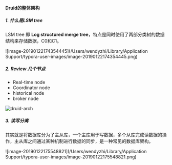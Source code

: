 #### Druid的整体架构

##### 1. 什么是LSM tree

LSM tree 即 **Log structured merge tree**，特点是同时使用了两部分类树的数据结构来存储数据，C0和C1。

![image-20190122174354445](/Users/wendyzhi/Library/Application Support/typora-user-images/image-20190122174354445.png)



##### 2. Review 几个节点

* Real-time node
* Coordinator node
* historical node
* broker node

![druid-arch](/Users/wendyzhi/Desktop/druid-arch.png)



##### 3. 读写分离

其实就是将数据库分为了主从库，一个主库用于写数据，多个从库完成读数据的操作，主从库之间通过某种机制进行数据的同步，是一种常见的数据库架构。

![image-20190122175548821](/Users/wendyzhi/Library/Application Support/typora-user-images/image-20190122175548821.png)

